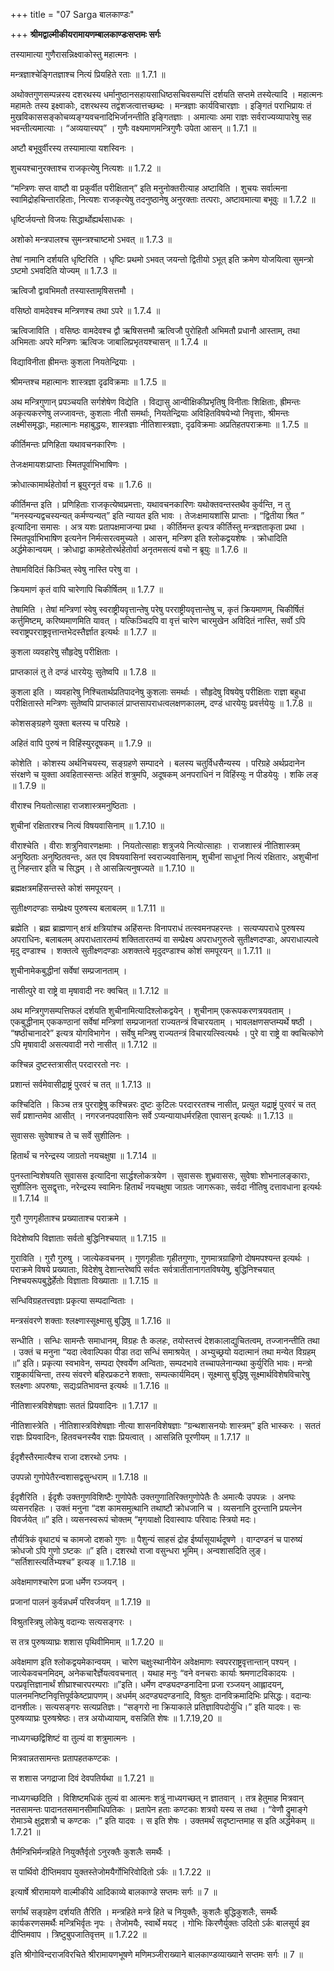 +++
title = "07 Sarga बालकाण्डः"

+++
**श्रीमद्वाल्मीकीयरामायणम्बालकाण्डःसप्तमः सर्गः**

तस्यामात्या गुणैरासन्निक्ष्वाकोस्तु महात्मनः ।

मन्त्रज्ञाश्चेङ्गितज्ञाश्च नित्यं प्रियहिते रताः ॥ 1.7.1 ॥

अथोक्तगुणसम्पन्नस्य दशरथस्य धर्मानुष्ठानसहायसाधिष्ठसचिवसम्पत्तिं दर्शयति सप्तमे तस्येत्यादि । महात्मनः महामतेः तस्य इक्ष्वाकोः, दशरथस्य तद्वंशजत्वात्तच्छब्दः । मन्त्रज्ञाः कार्यविचारज्ञाः । इङ्गितं पराभिप्रायः तं मुखविकाससङ्कोचव्यङ्ग्यवचनादिभिर्जानन्तीति इङ्गितज्ञाः । अमात्याः अमा राज्ञः सर्वराज्यव्यापारेषु सह भवन्तीत्यमात्याः । “अव्ययात्त्यप्” । गुणैः वक्ष्यमाणमन्त्रिगुणैः उपेता आसन् ॥ 1.7.1 ॥

अष्टौ बभूवुर्वीरस्य तस्यामात्या यशस्विनः ।

शुचयश्चानुरक्ताश्च राजकृत्येषु नित्यशः ॥ 1.7.2 ॥

“मन्त्रिणः सप्त वाष्टौ वा प्रकुर्वीत परीक्षितान्” इति मनुनोक्तरीत्याह अष्टाविति । शुचयः सर्वात्मना स्वामिद्रोहचिन्तारहिताः, नित्यशः राजकृत्येषु तदनुष्ठानेषु अनुरक्ताः तत्पराः, अष्टावमात्या बभूवुः ॥ 1.7.2 ॥

धृष्टिर्जयन्तो विजयः सिद्धार्थोह्यर्थसाधकः ।

अशोको मन्त्रपालश्च सुमन्त्रश्चाष्टमो ऽभवत् ॥ 1.7.3 ॥

तेषां नामानि दर्शयति धृष्टिरिति । धृष्टिः प्रथमो ऽभवत् जयन्तो द्वितीयो ऽभूत् इति क्रमेण योजयित्वा सुमन्त्रो ऽष्टमो ऽभवदिति योज्यम् ॥ 1.7.3 ॥

ऋत्विजौ द्वावभिमतौ तस्यास्तामृषिसत्तमौ ।

वसिष्ठो वामदेवश्च मन्त्रिणश्च तथा ऽपरे ॥ 1.7.4 ॥

ऋत्विजाविति । वसिष्ठः वामदेवश्च द्वौ ऋषिसत्तमौ ऋत्विजौ पुरोहितौ अभिमतौ प्रधानौ आस्ताम्, तथा अभिमताः अपरे मन्त्रिणः ऋत्विजः जाबालिप्रभृतयश्चासन् ॥ 1.7.4 ॥

विद्याविनीता ह्रीमन्तः कुशला नियतेन्द्रियाः ।

श्रीमन्तश्च महात्मानः शास्त्रज्ञा दृढविक्रमाः ॥ 1.7.5 ॥

अथ मन्त्रिगुणान् प्रपञ्चयति सर्गशेषेण विद्येति । विद्यासु आन्वीक्षिकीप्रभृतिषु विनीताः शिक्षिताः, ह्रीमन्तः अकृत्यकरणेषु लज्जावन्तः, कुशलाः नीतौ समर्थाः, नियतेन्द्रियाः अविहितविषयेभ्यो निवृत्ताः, श्रीमन्तः लक्ष्मीसमृद्धाः, महात्मानः महाबुद्धयः, शास्त्रज्ञाः नीतिशास्त्रज्ञाः, दृढविक्रमाः अप्रतिहतपराक्रमाः ॥ 1.7.5 ॥

कीर्तिमन्तः प्रणिहिता यथावचनकारिणः ।

तेजःक्षमायशःप्राप्ताः स्मितपूर्वाभिभाषिणः ।

क्रोधात्कामार्थहेतोर्वा न ब्रूयुरनृतं वचः ॥ 1.7.6 ॥

कीर्तिमन्त इति । प्रणिहिताः राजकृत्येष्वप्रमत्ताः, यथावचनकारिणः यथोक्तवन्तस्तथैव कुर्वन्ति, न तु “मनस्यन्यद्वचस्यन्यत् कर्मण्यन्यत्” इति न्यायत इति भावः । तेजःक्षमायशांसि प्राप्ताः । “द्वितीया श्रित ” इत्यादिना समासः । अत्र यशः प्रतापक्षमाजन्या प्रथा । कीर्तिमन्त इत्यत्र कीर्तिस्तु मन्त्रज्ञताकृता प्रथा । स्मितपूर्वाभिभाषिण इत्यनेन निर्मत्सरत्वमुच्यते । आसन्, मन्त्रिण इति श्लोकद्वयशेषः । क्रोधादिति अर्द्धमेकान्वयम् । क्रोधाद्वा कामहेतोरर्थहेतोर्वा अनृतमसत्यं वचो न ब्रूयुः ॥ 1.7.6 ॥

तेषामविदितं किञ्चित् स्वेषु नास्ति परेषु वा ।

क्रियमाणं कृतं वापि चारेणापि चिकीर्षितम् ॥ 1.7.7 ॥

तेषामिति । तेषां मन्त्रिणां स्वेषु स्वराष्ट्रीयवृत्तान्तेषु परेषु परराष्ट्रीयवृत्तान्तेषु च, कृतं क्रियमाणम्, चिकीर्षितं कर्त्तुमिष्टम्, करिष्यमाणमिति यावत् । यत्किञ्चिदपि वा वृत्तं चारेण चारमुखेन अविदितं नास्ति, सर्वो ऽपि स्वराष्ट्रपरराष्ट्रवृत्तान्तभेदस्तैर्ज्ञात इत्यर्थः ॥ 1.7.7 ॥

कुशला व्यवहारेषु सौहृदेषु परीक्षिताः ।

प्राप्तकालं तु ते दण्डं धारयेयुः सुतेष्वपि ॥ 1.7.8 ॥

कुशला इति । व्यवहारेषु निश्चितार्थप्रतिपादनेषु कुशलाः समर्थाः । सौहृदेषु विषयेषु परीक्षिताः राज्ञा बहुधा परीक्षितास्ते मन्त्रिणः सुतेष्वपि प्राप्तकालं प्राप्तसापराधत्वलक्षणकालम्, दण्डं धारयेयुः प्रवर्त्तयेयुः ॥ 1.7.8 ॥

कोशसङ्ग्रहणे युक्ता बलस्य च परिग्रहे ।

अहितं वापि पुरुषं न विहिंस्युरदूषकम् ॥ 1.7.9 ॥

कोशेति । कोशस्य अर्थनिचयस्य, सङ्ग्रहणे सम्पादने । बलस्य चतुर्विधसैन्यस्य । परिग्रहे अर्थप्रदानेन संरक्षणे च युक्ता अवहितास्सन्तः अहितं शत्रुमपि, अदूषकम् अनपराधिनं न विहिंस्युः न पीडयेयुः । शकि लङ् ॥ 1.7.9 ॥

वीराश्च नियतोत्साहा राजशास्त्रमनुष्ठिताः ।

शुचीनां रक्षितारश्च नित्यं विषयवासिनाम् ॥ 1.7.10 ॥

वीराश्चेति । वीराः शत्रुनिवारणक्षमाः । नियतोत्साहाः शत्रुजये नित्योत्साहाः । राजशास्त्रं नीतिशास्त्रम् अनुष्ठिताः अनुष्ठितवन्तः, अत एव विषयवासिनां स्वराज्यवासिनाम्, शुचीनां साधूनां नित्यं रक्षितारः, अशुचीनां तु निहन्तार इति च सिद्धम् । ते आसन्नित्यनुषज्यते ॥ 1.7.10 ॥

ब्रह्मक्षत्रमहिंसन्तस्ते कोशं समपूरयन् ।

सुतीक्ष्णदण्डाः सम्प्रेक्ष्य पुरुषस्य बलाबलम् ॥ 1.7.11 ॥

ब्रह्मेति । ब्रह्म ब्राह्मणान् क्षत्रं क्षत्रियांश्च अहिंसन्तः विनापराधं तत्स्वमनपहरन्तः । सत्यप्यपराधे पुरुषस्य अपराधिनः, बलाबलम् अपराधतारतम्यं शक्तितारतम्यं वा सम्प्रेक्ष्य अपराधगुरुत्वे सुतीक्ष्णदण्डाः, अपराधाल्पत्वे मृदु दण्डाश्च । शक्तत्वे सुतीक्ष्णदण्डाः अशक्तत्वे मृदुदण्डाश्च कोशं समपूरयन् ॥ 1.7.11 ॥

शुचीनामेकबुद्धीनां सर्वेषां सम्प्रजानताम् ।

नासीत्पुरे वा राष्ट्रे वा मृषावादी नरः क्वचित् ॥ 1.7.12 ॥

अथ मन्त्रिगुणसम्पत्तिफलं दर्शयति शुचीनामित्यादिश्लोकद्वयेन् । शुचीनाम् एकरूपकरणत्रयवताम् । एकबुद्धीनाम् एककण्ठानां सर्वेषां मन्त्रिणां सम्प्रजानतां राज्यतन्त्रं विचारयताम् । भावलक्षणसप्तम्यर्थे षष्ठी । “षष्ठीचानादरे” इत्यत्र योगविभागेन । सर्वेषु मन्त्रिषु राज्यतन्त्रं विचारयत्स्वित्यर्थः । पुरे वा राष्ट्रे वा क्वचित्कोणे ऽपि मृषावादी असत्यवादी नरो नासीत् ॥ 1.7.12 ॥

कश्चिन्न दुष्टस्तत्रासीत् परदाररतो नरः ।

प्रशान्तं सर्वमेवासीद्राष्ट्रं पुरवरं च तत् ॥ 1.7.13 ॥

कश्चिदिति । किञ्च तत्र पुरराष्ट्रेषु कश्चिन्नरः दुष्टः कुटिलः परदाररतश्च नासीत्, प्रत्युत यद्राष्ट्रं पुरवरं च तत् सर्वं प्रशान्तमेव आसीत् । नगरजनपदवासिनः सर्वे ऽप्यन्यायाधर्मरहिता एवासन् इत्यर्थः ॥ 1.7.13 ॥

सुवाससः सुवेषाश्च ते च सर्वे सुशीलिनः ।

हितार्थं च नरेन्द्रस्य जाग्रतो नयचक्षुषा ॥ 1.7.14 ॥

पुनस्तान्विशेषयति सुवासस इत्यादिना सार्द्धश्लोकत्रयेण । सुवाससः शुभ्रवाससः, सुवेषाः शोभनालङ्काराः, सुशीलिनः सुसद्वृत्ताः, नरेन्द्रस्य स्वामिनः हितार्थं नयचक्षुषा जाग्रतः जागरूकाः, सर्वदा नीतिषु दत्तावधाना इत्यर्थः ॥ 1.7.14 ॥

गुरौ गुणगृहीताश्च प्रख्याताश्च पराक्रमे ।

विदेशेष्वपि विज्ञाताः सर्वतो बुद्धिनिश्चयात् ॥ 1.7.15 ॥

गुराविति । गुरौ गुरुषु । जात्येकवचनम् । गुणगृहीताः गृहीतगुणाः, गुणमात्रग्राहिणो दोषमपश्यन्त इत्यर्थः । पराक्रमे विषये प्रख्याताः, विदेशेषु देशान्तरेष्वपि सर्वतः सर्वत्रातीतानागतविषयेषु, बुद्धिनिश्चयात् निश्चयरूपबुद्धेर्हेतोः विज्ञाताः विख्याताः ॥ 1.7.15 ॥

सन्धिविग्रहतत्त्वज्ञाः प्रकृत्या सम्पदान्विताः ।

मन्त्रसंवरणे शक्ताः श्लक्ष्णास्सूक्ष्मासु बुद्धिषु ॥ 1.7.16 ॥

सन्धीति । सन्धिः सामन्तैः समाधानम्, विग्रहः तैः कलहः, तयोस्तत्त्वं देशकालाद्युचितत्वम्, तज्जानन्तीति तथा । उक्तं च मनुना “यदा त्वेवाल्पिका पीडा तदा सन्धिं समाश्रयेत् । अभ्युच्छ्रयो यदात्मानं तथा मन्येत विग्रहम् ॥” इति। प्रकृत्या स्वभावेन, सम्पदा ऐश्वर्येण अन्विताः, सम्पदभावे तच्चापलेनान्यथा कुर्युरिति भावः। मन्त्रो राष्ट्रकार्यचिन्ता, तस्य संवरणे बहिरप्रकटने शक्ताः, सम्पत्कार्यमिदम्। सूक्ष्मासु बुद्धिषु सूक्ष्मार्थविशेषविचारेषु श्लक्ष्णाः अपरुषाः, सद्यःप्रतिभावन्त इत्यर्थः ॥ 1.7.16 ॥

नीतिशास्त्रविशेषज्ञाः सततं प्रियवादिनः ॥ 1.7.17 ॥

नीतिशास्त्रेति । नीतिशास्त्रविशेषज्ञाः नीत्या शासनविशेषज्ञाः “ग्रन्थशासनयोः शास्त्रम्” इति भास्करः । सततं राज्ञः प्रियवादिनः, हितवचनस्यैव राज्ञः प्रियत्वात् । आसन्निति पूरणीयम् ॥ 1.7.17 ॥

ईदृशैस्तैरमात्यैश्च राजा दशरथो ऽनघः ।

उपपन्नो गुणोपेतैरन्वशासद्वसुन्धराम् ॥ 1.7.18 ॥

ईदृशैरिति । ईदृशैः उक्तगुणविशिष्टैः गुणोपेतैः उक्तगुणातिरिक्तगुणोपेतैः तैः अमात्यैः उपपन्नः । अनघः व्यसनरहितः । उक्तं मनुना “दश कामसमुत्थानि तथाष्टौ क्रोधजानि च । व्यसनानि दुरन्तानि प्रयत्नेन विवर्जयेत् ॥” इति। व्यसनस्वरूपं चोक्तम् “मृगयाक्षो दिवास्वापः परिवादः स्त्रियो मदः।

तौर्यत्रिकं वृथाट्यं च कामजो दशको गुणः ॥ पैशुन्यं साहसं द्रोह ईर्ष्यासूयार्थदूषणे । वाग्दण्डनं च पारुष्यं क्रोधजो ऽपि गुणो ऽष्टकः ॥” इति। दशरथो राजा वसुन्धरा भूमिम्। अन्वशासदिति लुङ्। “सर्तिशास्त्यर्तिभ्यश्च” इत्यङ् ॥ 1.7.18 ॥

अवेक्षमाणश्चारेण प्रजा धर्मेण रञ्जयन् ।

प्रजानां पालनं कुर्वन्नधर्मं परिवर्जयन् ॥ 1.7.19 ॥

विश्रुतस्त्रिषु लोकेषु वदान्यः सत्यसङ्गरः ।

स तत्र पुरुषव्याघ्रः शशास पृथिवीमिमाम् ॥ 1.7.20 ॥

अवेक्षमाण इति श्लोकद्वयमेकान्वयम् । चारेण चक्षुःस्थानीयेन अवेक्षमाणः स्वपरराष्ट्रवृत्तान्तान् पश्यन् । जात्येकवचनमिदम्, अनेकचारैर्ज्ञेयत्ववचनात् । यथाह मनुः “वने वनचराः कार्याः श्रमणाटविकादयः । परप्रवृत्तिज्ञानार्थं शीघ्राश्चारपरम्पराः ॥”इति। धर्मेण दण्ड्यदण्डनादिना प्रजा रञ्जयन् आह्लादयन्, पालनमनिष्टनिवृत्तिपूर्वकेष्टप्रापणम्। अधर्मम् अदण्ड्यदण्डनादि, विश्रुतः दानविक्रमादिभिः प्रसिद्धः। वदान्यः दानशीलः। सत्यसङ्गरः सत्यप्रतिज्ञः। “सङ्गरो ना क्रियाकाले प्रतिज्ञाविपदोर्युधि।” इति यादवः। सः पुरुषव्याघ्रः पुरुषश्रेष्ठः। तत्र अयोध्यायाम्, वसन्निति शेषः ॥ 1.7.19,20 ॥

नाध्यगच्छद्विशिष्टं वा तुल्यं वा शत्रुमात्मनः ।

मित्रवान्नतसामन्तः प्रतापहतकण्टकः ।

स शशास जगद्राजा दिवं देवपतिर्यथा ॥ 1.7.21 ॥

नाध्यगच्छदिति । विशिष्टमधिकं तुल्यं वा आत्मनः शत्रुं नाध्यगच्छत् न ज्ञातवान् । तत्र हेतुमाह मित्रवान् नतसामन्तः पादानतसमानसीमाधिपतिकः । प्रतापेन हताः कण्टकाः शत्रवो यस्य स तथा । “वेणौ द्रुमाङ्गे रोमाञ्चे क्षुद्रशत्रौ च कण्टकः ।” इति यादवः । स इति शेषः । उक्तमर्थं सदृष्टान्तमाह स इति अर्द्धमेकम् ॥ 1.7.21 ॥

तैर्मन्त्रिभिर्मन्त्रहिते नियुक्तैर्वृतो ऽनुरक्तैः कुशलैः समर्थैः ।

स पार्थिवो दीप्तिमवाप युक्तस्तेजोमयैर्गोभिरिवोदितो ऽर्कः ॥ 1.7.22 ॥

इत्यार्षे श्रीरामायणे वाल्मीकीये आदिकाव्ये बालकाण्डे सप्तमः सर्गः ॥ 7 ॥

सर्गार्थं सङ्ग्रहेण दर्शयति तैरिति । मन्त्रहिते मन्त्रे हिते च नियुक्तैः, कुशलैः बुद्धिकुशलैः, समर्थैः कार्यकरणसमर्थैः मन्त्रिभिर्वृतः नृपः । तेजोमयैः, स्वार्थे मयट् । गोभिः किरणैर्युक्तः उदितो ऽर्कः बालसूर्य इव दीप्तिमवाप । त्रिष्टुबुपजातिवृत्तम् ॥ 1.7.22 ॥

इति श्रीगोविन्दराजविरचिते श्रीरामायणभूषणे मणिमञ्जीराख्याने बालकाण्डव्याख्याने सप्तमः सर्गः ॥ 7 ॥
